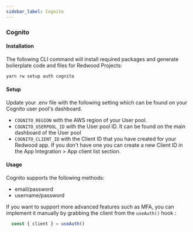 ```yaml
---
sidebar_label: Cognito
---
```


### Cognito

#### Installation

The following CLI command will install required packages and generate boilerplate code and files for Redwood Projects:

```bash
yarn rw setup auth cognito
```

#### Setup

Update your .env file with the following setting which can be found on your Cognito user pool's dashboard.

- `COGNITO_REGION` with the AWS region of your User pool.
- `COGNITO_USERPOOL_ID` with the User pool ID. It can be found on the main dashboard of the User pool
- `COGNITO_CLIENT_ID` with the Client ID that you have created for your Redwood app. If you don't have one you can create a new Client ID in the App Integration > App client list section.

#### Usage

Cognito supports the following methods:

- email/password
- username/password

If you want to support more advanced features such as MFA, you can implement it manually by grabbing the client from the `useAuth()` hook :

```js
  const { client } = useAuth()
```
